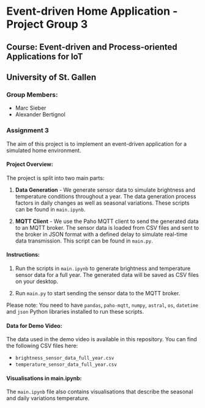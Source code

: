 # Event-driven Home Application - Project Group 3
## Course: Event-driven and Process-oriented Applications for IoT
## University of St. Gallen

### Group Members:
- Marc Sieber
- Alexander Bertignol

### Assignment 3

The aim of this project is to implement an event-driven application for a simulated home environment.

#### Project Overview:

The project is split into two main parts:

1. **Data Generation** - We generate sensor data to simulate brightness and temperature conditions throughout a year. The data generation process factors in daily changes as well as seasonal variations. These scripts can be found in `main.ipynb`.

2. **MQTT Client** - We use the Paho MQTT client to send the generated data to an MQTT broker. The sensor data is loaded from CSV files and sent to the broker in JSON format with a defined delay to simulate real-time data transmission. This script can be found in `main.py`.

#### Instructions:

1. Run the scripts in `main.ipynb` to generate brightness and temperature sensor data for a full year. The generated data will be saved as CSV files on your desktop.

2. Run `main.py` to start sending the sensor data to the MQTT broker. 

Please note: You need to have `pandas`, `paho-mqtt`, `numpy`, `astral`, `os`, `datetime` and `json` Python libraries installed to run these scripts.

#### Data for Demo Video:

The data used in the demo video is available in this repository. You can find the following CSV files here:

- `brightness_sensor_data_full_year.csv`
- `temperature_sensor_data_full_year.csv`

#### Visualisations in main.ipynb:

The `main.ipynb` file also contains visualisations that describe the seasonal and daily variations temperature.
